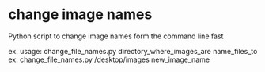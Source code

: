 # change image names

Python script to change image names form the command line fast

ex. usage: change_file_names.py directory_where_images_are name_files_to
ex. change_file_names.py /desktop/images new_image_name
